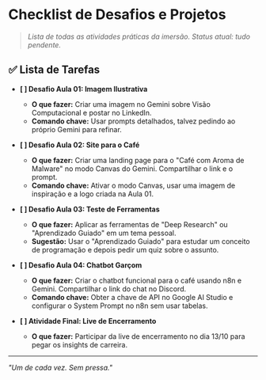 # Checklist de Desafios e Projetos

> *Lista de todas as atividades práticas da imersão. Status atual: tudo pendente.*

## ✅ Lista de Tarefas

* **[ ] Desafio Aula 01: Imagem Ilustrativa**
    * **O que fazer:** Criar uma imagem no Gemini sobre Visão Computacional e postar no LinkedIn.
    * **Comando chave:** Usar prompts detalhados, talvez pedindo ao próprio Gemini para refinar.

* **[ ] Desafio Aula 02: Site para o Café**
    * **O que fazer:** Criar uma landing page para o "Café com Aroma de Malware" no modo Canvas do Gemini. Compartilhar o link e o prompt.
    * **Comando chave:** Ativar o modo Canvas, usar uma imagem de inspiração e a logo criada na Aula 01.

* **[ ] Desafio Aula 03: Teste de Ferramentas**
    * **O que fazer:** Aplicar as ferramentas de "Deep Research" ou "Aprendizado Guiado" em um tema pessoal.
    * **Sugestão:** Usar o "Aprendizado Guiado" para estudar um conceito de programação e depois pedir um quiz sobre o assunto.

* **[ ] Desafio Aula 04: Chatbot Garçom**
    * **O que fazer:** Criar o chatbot funcional para o café usando n8n e Gemini. Compartilhar o link do chat no Discord.
    * **Comando chave:** Obter a chave de API no Google AI Studio e configurar o System Prompt no n8n sem usar tabelas.

* **[ ] Atividade Final: Live de Encerramento**
    * **O que fazer:** Participar da live de encerramento no dia 13/10 para pegar os insights de carreira.

---
*"Um de cada vez. Sem pressa."*